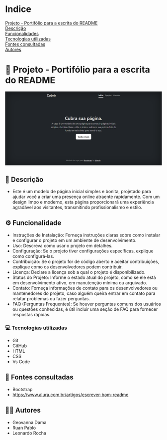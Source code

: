 # Indice

[Projeto - Portifólio para a escrita do README](#projeto---portif%C3%B3lio-para-a-escrita-do-readme)  
[Descrição](#descri%C3%A7%C3%A3o)  
[Funcionalidades](#funcionalidades)  
[Tecnologias utilizadas](#tecnologias-utilizadas)  
[Fontes consultadas](#fontes-consultadas)  
[Autores](#autores)  

# 🚀 Projeto - Portifólio para a escrita do README
![image](img/Captura%20de%20tela%202023-09-05%20075729.png)

## 📝 Descrição 
- Este é um modelo de página inicial simples e bonita, projetado para ajudar você a criar uma presença online atraente rapidamente. Com um design limpo e moderno, esta página proporcionará uma experiência agradável aos visitantes, transmitindo profissionalismo e estilo.

## ⚙️ Funcionalidade  
- Instruções de Instalação: Forneça instruções claras sobre como instalar e configurar o projeto em um ambiente de desenvolvimento.  
- Uso: Descreva como usar o projeto em detalhes.  
- Configuração: Se o projeto tiver configurações específicas, explique como configurá-las.  
- Contribuição: Se o projeto for de código aberto e aceitar contribuições, explique como os desenvolvedores podem contribuir.  
- Licença: Declare a licença sob a qual o projeto é disponibilizado.  
- Status do Projeto: Informe o estado atual do projeto, como se ele está em desenvolvimento ativo, em manutenção mínima ou arquivado.  
- Contato: Forneça informações de contato para os desenvolvedores ou mantenedores do projeto, caso alguém queira entrar em contato para relatar problemas ou fazer perguntas.  
- FAQ (Perguntas Frequentes): Se houver perguntas comuns dos usuários ou questões conhecidas, é útil incluir uma seção de FAQ para fornecer respostas rápidas.  

### 💻 Tecnologias utilizadas
- Git  
- GitHub  
- HTML  
- CSS  
- Vs Code  


## 🔎 Fontes consultadas
- Bootstrap
- https://www.alura.com.br/artigos/escrever-bom-readme  

## 🙎🏽 Autores 
- Geovanna Dama 
- Ruan Pablo
- Leonardo Rocha